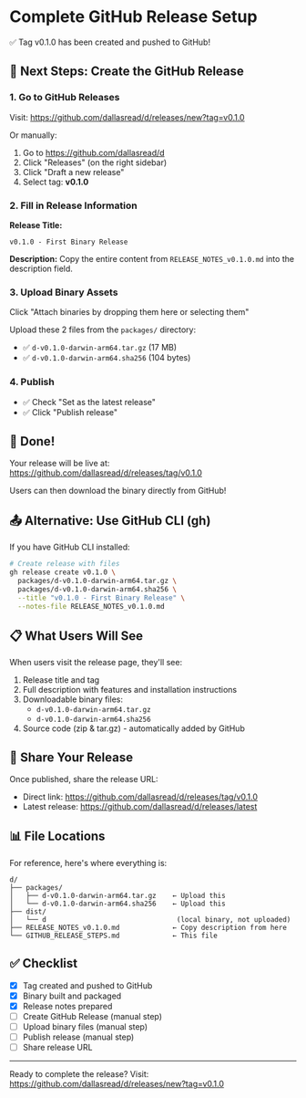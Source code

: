 # Complete GitHub Release Setup

✅ Tag v0.1.0 has been created and pushed to GitHub!

## 📝 Next Steps: Create the GitHub Release

### 1. Go to GitHub Releases
Visit: https://github.com/dallasread/d/releases/new?tag=v0.1.0

Or manually:
1. Go to https://github.com/dallasread/d
2. Click "Releases" (on the right sidebar)
3. Click "Draft a new release"
4. Select tag: **v0.1.0**

### 2. Fill in Release Information

**Release Title:**
```
v0.1.0 - First Binary Release
```

**Description:**
Copy the entire content from `RELEASE_NOTES_v0.1.0.md` into the description field.

### 3. Upload Binary Assets

Click "Attach binaries by dropping them here or selecting them"

Upload these 2 files from the `packages/` directory:
- ✅ `d-v0.1.0-darwin-arm64.tar.gz` (17 MB)
- ✅ `d-v0.1.0-darwin-arm64.sha256` (104 bytes)

### 4. Publish

- ✅ Check "Set as the latest release"
- ✅ Click "Publish release"

## 🎉 Done!

Your release will be live at:
https://github.com/dallasread/d/releases/tag/v0.1.0

Users can then download the binary directly from GitHub!

## 📤 Alternative: Use GitHub CLI (gh)

If you have GitHub CLI installed:

```bash
# Create release with files
gh release create v0.1.0 \
  packages/d-v0.1.0-darwin-arm64.tar.gz \
  packages/d-v0.1.0-darwin-arm64.sha256 \
  --title "v0.1.0 - First Binary Release" \
  --notes-file RELEASE_NOTES_v0.1.0.md
```

## 📋 What Users Will See

When users visit the release page, they'll see:
1. Release title and tag
2. Full description with features and installation instructions
3. Downloadable binary files:
   - `d-v0.1.0-darwin-arm64.tar.gz`
   - `d-v0.1.0-darwin-arm64.sha256`
4. Source code (zip & tar.gz) - automatically added by GitHub

## 🔗 Share Your Release

Once published, share the release URL:
- Direct link: https://github.com/dallasread/d/releases/tag/v0.1.0
- Latest release: https://github.com/dallasread/d/releases/latest

## 📊 File Locations

For reference, here's where everything is:

```
d/
├── packages/
│   ├── d-v0.1.0-darwin-arm64.tar.gz    ← Upload this
│   └── d-v0.1.0-darwin-arm64.sha256    ← Upload this
├── dist/
│   └── d                                (local binary, not uploaded)
├── RELEASE_NOTES_v0.1.0.md             ← Copy description from here
└── GITHUB_RELEASE_STEPS.md             ← This file
```

## ✅ Checklist

- [x] Tag created and pushed to GitHub
- [x] Binary built and packaged
- [x] Release notes prepared
- [ ] Create GitHub Release (manual step)
- [ ] Upload binary files (manual step)
- [ ] Publish release (manual step)
- [ ] Share release URL

---

Ready to complete the release? Visit:
https://github.com/dallasread/d/releases/new?tag=v0.1.0
